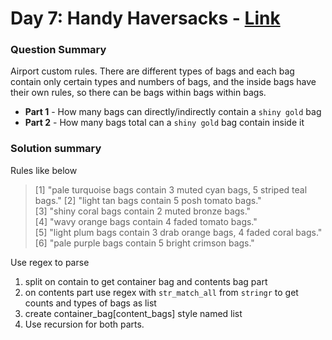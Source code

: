 # Day 7: Handy Haversacks - [Link](https://adventofcode.com/2020/day/7)

### Question Summary
Airport custom rules. There are different types of bags and each bag contain only certain types and numbers of bags, and the inside bags have their own rules, so there can be bags within bags within bags. 

- **Part 1** - How many bags can directly/indirectly contain a `shiny gold` bag
- **Part 2** - How many bags total can a `shiny gold` bag contain inside it

### Solution summary 
Rules like below
> [1] "pale turquoise bags contain 3 muted cyan bags, 5 striped teal bags."
> [2] "light tan bags contain 5 posh tomato bags."                         
> [3] "shiny coral bags contain 2 muted bronze bags."                      
> [4] "wavy orange bags contain 4 faded tomato bags."                      
> [5] "light plum bags contain 3 drab orange bags, 4 faded coral bags."    
> [6] "pale purple bags contain 5 bright crimson bags." 

Use regex to parse
1. split on contain to get container bag and contents bag part
2. on contents part use regex with `str_match_all` from `stringr` to get counts and types of bags as list
3. create container_bag[content_bags] style named list
4. Use recursion for both parts. 